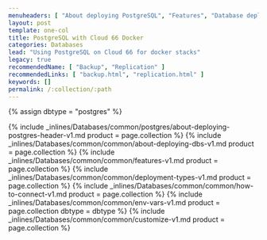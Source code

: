 ```yaml
---
menuheaders: [ "About deploying PostgreSQL", "Features", "Database deployment types", "How to connect to your PostgreSQL database", "Environment Variables", "Control your Rails database migrations", "Customize your database configuration" ]
layout: post
template: one-col
title: PostgreSQL with Cloud 66 Docker
categories: Databases
lead: "Using PostgreSQL on Cloud 66 for docker stacks"
legacy: true
recommendedName: [ "Backup", "Replication" ]
recommendedLinks: [ "backup.html", "replication.html" ]
keywords: []
permalink: /:collection/:path
---
```


{% assign dbtype = "postgres" %}

<a href="#about-deploying-{{ dbtype }}"></a>{% include _inlines/Databases/common/postgres/about-deploying-postgres-header-v1.md  product = page.collection %}
{% include _inlines/Databases/common/common/about-deploying-dbs-v1.md  product = page.collection %}
<a href="#features"></a>{% include _inlines/Databases/common/common/features-v1.md  product = page.collection %}
<a href="#database-deployment-types"></a>{% include _inlines/Databases/common/common/deployment-types-v1.md  product = page.collection %}
<a href="#how-to-connect-to-your-{{ dbtype }}-database"></a>{% include _inlines/Databases/common/common/how-to-connect-v1.md  product = page.collection %}
<a href="#environment-variables"></a>{% include _inlines/Databases/common/common/env-vars-v1.md  product = page.collection dbtype = dbtype %} 
<a href="#customize-your-database-configuration"></a>{% include _inlines/Databases/common/common/customize-v1.md  product = page.collection %}
